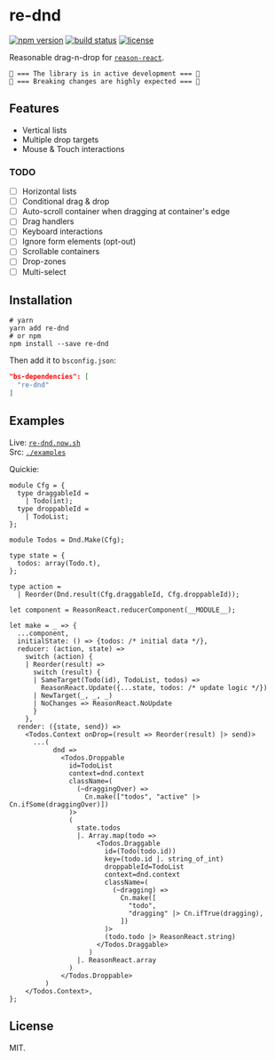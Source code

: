 # re-dnd

[![npm version](https://img.shields.io/npm/v/re-dnd.svg?style=flat-square)](https://www.npmjs.com/package/re-dnd)
[![build status](https://img.shields.io/travis/alexfedoseev/re-dnd/master.svg?style=flat-square)](https://travis-ci.org/alexfedoseev/re-dnd)
[![license](https://img.shields.io/npm/l/re-dnd.svg?style=flat-square)](https://www.npmjs.com/package/re-dnd)

Reasonable drag-n-drop for [`reason-react`](https://reasonml.github.io/reason-react/).

` 🚧 === The library is in active development === 🚧 `  
` 🚧 === Breaking changes are highly expected === 🚧 `

## Features
* Vertical lists
* Multiple drop targets
* Mouse & Touch interactions

### TODO
- [ ] Horizontal lists
- [ ] Conditional drag & drop
- [ ] Auto-scroll container when dragging at container's edge
- [ ] Drag handlers
- [ ] Keyboard interactions
- [ ] Ignore form elements (opt-out)
- [ ] Scrollable containers
- [ ] Drop-zones
- [ ] Multi-select

## Installation

```shell
# yarn
yarn add re-dnd
# or npm
npm install --save re-dnd
```

Then add it to `bsconfig.json`:

```json
"bs-dependencies": [
  "re-dnd"
]
```

## Examples

Live: [`re-dnd.now.sh`](https://re-dnd.now.sh)  
Src: [`./examples`](./examples)

Quickie:

```reason
module Cfg = {
  type draggableId =
    | Todo(int);
  type droppableId =
    | TodoList;
};

module Todos = Dnd.Make(Cfg);

type state = {
  todos: array(Todo.t),
};

type action =
  | Reorder(Dnd.result(Cfg.draggableId, Cfg.droppableId));

let component = ReasonReact.reducerComponent(__MODULE__);

let make = _ => {
  ...component,
  initialState: () => {todos: /* initial data */},
  reducer: (action, state) =>
    switch (action) {
    | Reorder(result) =>
      switch (result) {
      | SameTarget(Todo(id), TodoList, todos) =>
        ReasonReact.Update({...state, todos: /* update logic */})
      | NewTarget(_, _, _)
      | NoChanges => ReasonReact.NoUpdate
      }
    },
  render: ({state, send}) =>
    <Todos.Context onDrop=(result => Reorder(result) |> send)>
      ...(
           dnd =>
             <Todos.Droppable
               id=TodoList
               context=dnd.context
               className=(
                 (~draggingOver) =>
                   Cn.make(["todos", "active" |> Cn.ifSome(draggingOver)])
               )>
               (
                 state.todos
                 |. Array.map(todo =>
                      <Todos.Draggable
                        id=(Todo(todo.id))
                        key=(todo.id |. string_of_int)
                        droppableId=TodoList
                        context=dnd.context
                        className=(
                          (~dragging) =>
                            Cn.make([
                              "todo",
                              "dragging" |> Cn.ifTrue(dragging),
                            ])
                        )>
                        (todo.todo |> ReasonReact.string)
                      </Todos.Draggable>
                    )
                 |. ReasonReact.array
               )
             </Todos.Droppable>
         )
    </Todos.Context>,
};
```

## License

MIT.
